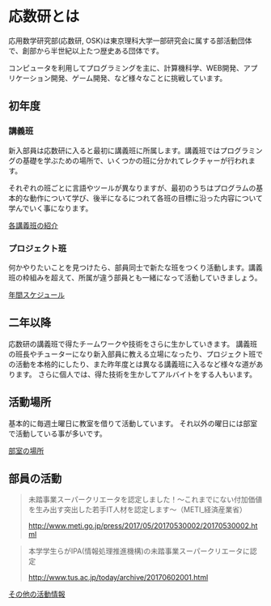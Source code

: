 # 応数研とは

応用数学研究部(応数研, OSK)は東京理科大学一部研究会に属する部活動団体で、創部から半世紀以上たつ歴史ある団体です。

コンピュータを利用してプログラミングを主に、計算機科学、WEB開発、アプリケーション開発、ゲーム開発、など様々なことに挑戦しています。

## 初年度

### 講義班

新入部員は応数研に入ると最初に講義班に所属します。講義班ではプログラミングの基礎を学ぶための場所で、いくつかの班に分かれてレクチャーが行われます。

それぞれの班ごとに言語やツールが異なりますが、最初のうちはプログラムの基本的な動作について学び、後半になるにつれて各班の目標に沿った内容について学んでいく事になります。

[各講義班の紹介](#page/2018/lecture?pretty)

### プロジェクト班

何かやりたいことを見つけたら、部員同士で新たな班をつくり活動します。講義班の枠組みを超えて、所属が違う部員とも一緒になって活動していきましょう。

[年間スケジュール](#page/main/schedule?pretty)

## 二年以降

応数研の講義班で得たチームワークや技術をさらに生かしていきます。
講義班の班長やチューターになり新入部員に教える立場になったり、プロジェクト班での活動を本格的にしたり、また昨年度とは異なる講義班に入るなど様々な道があります。
さらに個人では、得た技術を生かしてアルバイトをする人もいます。

## 活動場所

基本的に毎週土曜日に教室を借りて活動しています。
それ以外の曜日には部室で活動している事が多いです。

[部室の場所](#contact?pretty)

## 部員の活動

> 未踏事業スーパークリエータを認定しました！～これまでにない付加価値を生み出す突出した若手IT人材を認定します～（METI_経済産業省）
>
> http://www.meti.go.jp/press/2017/05/20170530002/20170530002.html

> 本学学生らがIPA(情報処理推進機構)の未踏事業スーパークリエータに認定
>
> http://www.tus.ac.jp/today/archive/20170602001.html


[その他の活動情報](#page/main/news?pretty)
